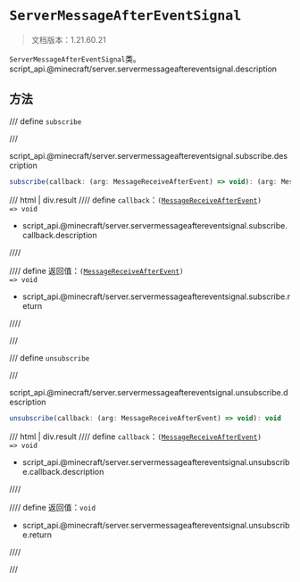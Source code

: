 # `ServerMessageAfterEventSignal`

> 文档版本：1.21.60.21

`ServerMessageAfterEventSignal`类。script_api.@minecraft/server.servermessageaftereventsignal.description

## 方法

/// define
`subscribe`


///

script_api.@minecraft/server.servermessageaftereventsignal.subscribe.description

```js
subscribe(callback: (arg: MessageReceiveAfterEvent) => void): (arg: MessageReceiveAfterEvent) => void
```

/// html | div.result
//// define
`callback`：<code>(<a href="../messagereceiveafterevent/">MessageReceiveAfterEvent</a>) =&gt; void</code>

- script_api.@minecraft/server.servermessageaftereventsignal.subscribe.callback.description


////

//// define
返回值：<code>(<a href="../messagereceiveafterevent/">MessageReceiveAfterEvent</a>) =&gt; void</code>

- script_api.@minecraft/server.servermessageaftereventsignal.subscribe.return


////

///


/// define
`unsubscribe`


///

script_api.@minecraft/server.servermessageaftereventsignal.unsubscribe.description

```js
unsubscribe(callback: (arg: MessageReceiveAfterEvent) => void): void
```

/// html | div.result
//// define
`callback`：<code>(<a href="../messagereceiveafterevent/">MessageReceiveAfterEvent</a>) =&gt; void</code>

- script_api.@minecraft/server.servermessageaftereventsignal.unsubscribe.callback.description


////

//// define
返回值：`void`

- script_api.@minecraft/server.servermessageaftereventsignal.unsubscribe.return


////

///

